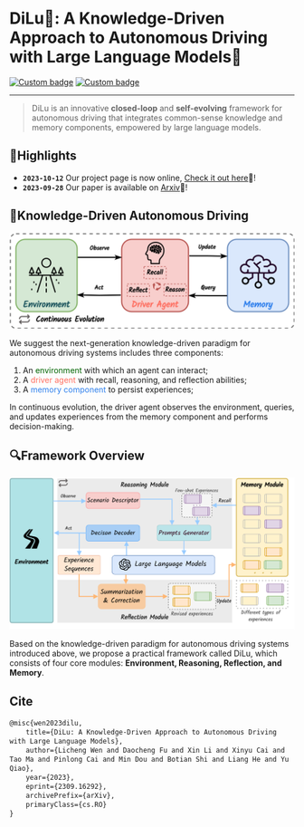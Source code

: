 # DiLu🐴: A Knowledge-Driven Approach to Autonomous Driving with Large Language Models🚗

[![Custom badge](https://img.shields.io/badge/paper-Arxiv-b31b1b?logo=arxiv&logoColor=white)](https://arxiv.org/abs/2309.16292)
[![Custom badge](https://img.shields.io/badge/Project%20Page-white?logo=GitHub&color=green)](https://pjlab-adg.github.io/DiLu)

---

> DiLu is an innovative **closed-loop** and **self-evolving** framework for autonomous driving that integrates common-sense knowledge and memory components, empowered by large language models.

## 🌟Highlights
- **`2023-10-12`** Our project page is now online, [Check it out here](https://pjlab-adg.github.io/DiLu)🔗!
- **`2023-09-28`** Our paper is available on [Arxiv](https://arxiv.org/abs/2309.16292)📄!

## 🚀Knowledge-Driven Autonomous Driving

![Knowledge-Driven Autonomous Driving](./assets/paradigm.png)

<div>
We suggest the next-generation knowledge-driven paradigm for autonomous driving systems includes three components:
<ol>
<li>An <a style="color:darkgreen">environment</a> with which an agent can interact;
</li>
<li>A <a style="color:#FF6F61">driver agent</a> with recall, reasoning, and reflection abilities;
</li>
<li>A <a style="color:#2F80ED">memory component</a> to persist experiences;
</li>
</ol>
In continuous evolution, the driver agent observes the environment, queries, and updates experiences from the
memory component and performs decision-making.
</div>

## 🔍Framework Overview

![Framework Overview](./assets/framework.png)

Based on the knowledge-driven paradigm for autonomous driving systems introduced above, we propose a practical
framework called DiLu, which consists of four core modules: <b>Environment, Reasoning, Reflection, and Memory</b>.



## Cite
```
@misc{wen2023dilu,
    title={DiLu: A Knowledge-Driven Approach to Autonomous Driving with Large Language Models}, 
    author={Licheng Wen and Daocheng Fu and Xin Li and Xinyu Cai and Tao Ma and Pinlong Cai and Min Dou and Botian Shi and Liang He and Yu Qiao},
    year={2023},
    eprint={2309.16292},
    archivePrefix={arXiv},
    primaryClass={cs.RO}
}
```
